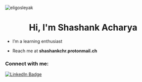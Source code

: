 
<p align="left"> <img src="https://komarev.com/ghpvc/?username=eligosleyak&label=Profile%20views&color=0e75b6&style=flat" alt="eligosleyak" /> </p>

<h1 align="center">Hi, I'm Shashank Acharya</h1>
<!-- <h3 align="center">A learner</h3> -->

- I’m a learning enthusiast

- Reach me at **shashankchr.protonmail.ch**

<h3 align="left">Connect with me:</h3>
<div id="badges" >
  <a href="https://www.linkedin.com/in/acharyashashank/">
    <img src="https://img.shields.io/badge/LinkedIn-blue?style=for-the-badge&logo=linkedin&logoColor=white" alt="LinkedIn Badge"/>
  </a>
</div>


<p>&nbsp;</p>
